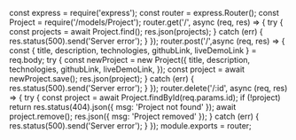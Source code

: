 const express = require('express');
const router = express.Router();
const Project = require('/models/Project');
router.get('/', async (req, res) => {
    try {
        const projects = await Project.find();
        res.json(projects);
    } catch (err) {
        res.status(500).send('Server error');
    }
});
router.post('/',async (req, res) => {
    const { title, description, technologies, githubLink, liveDemoLink } = req.body;
        try {
        const newProject = new Project({
            title,
            description,
            technologies,
            githubLink,
            liveDemoLink,
        });
        const project = await newProject.save();
        res.json(project);
    } catch (err) {
        res.status(500).send('Server error');
    }
});
router.delete('/:id', async (req, res) => {
    try {
        const project = await Project.findById(req.params.id);
        if (!project) return res.status(404).json({ msg: 'Project not found' });
        await project.remove();
        res.json({ msg: 'Project removed' });
    } catch (err) {
        res.status(500).send('Server error');
    }
});
module.exports = router;
